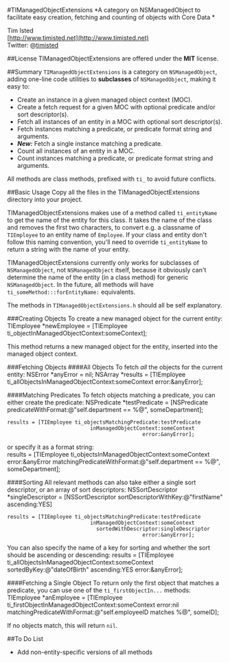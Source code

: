 #TIManagedObjectExtensions
*A category on NSManagedObject to facilitate easy creation, fetching and counting of objects with Core Data *  

Tim Isted  
[http://www.timisted.net](http://www.timisted.net)  
Twitter: @[timisted](http://twitter.com/timisted)

##License
TIManagedObjectExtensions are offered under the **MIT** license.

##Summary
`TIManagedObjectExtensions` is a category on `NSManagedObject`, adding one-line code utilities to **subclasses** of `NSManagedObject`, making it easy to:

* Create an instance in a given managed object context (MOC).
* Create a fetch request for a given MOC with optional predicate and/or sort descriptor(s).
* Fetch all instances of an entity in a MOC with optional sort descriptor(s).
* Fetch instances matching a predicate, or predicate format string and arguments.
* ***New:*** Fetch a single instance matching a predicate.
* Count all instances of an entity in a MOC.
* Count instances matching a predicate, or predicate format string and arguments.

All methods are class methods, prefixed with `ti_` to avoid future conflicts.

##Basic Usage
Copy all the files in the TIManagedObjectExtensions directory into your project.

TIManagedObjectExtensions makes use of a method called `ti_entityName` to get the name of the entity for this class. It takes the name of the class and removes the first two characters, to convert e.g. a classname of `TIEmployee` to an entity name of `Employee`. If your class and entity don't follow this naming convention, you'll need to override `ti_entityName` to return a string with the name of your entity.

TIManagedObjectExtensions currently only works for subclasses of `NSManagedObject`, not `NSManagedObject` itself, because it obviously can't determine the name of the entity (in a class method) for generic `NSManagedObject`. In the future, all methods will have `ti_someMethod:::forEntityName:` equivalents.

The methods in `TIManagedObjectExtensions.h` should all be self explanatory.

###Creating Objects
To create a new managed object for the current entity:
    TIEmployee *newEmployee = [TIEmployee ti_objectInManagedObjectContext:someContext];

This method returns a new managed object for the entity, inserted into the managed object context.

###Fetching Objects
####All Objects
To fetch *all* the objects for the current entity:
    NSError *anyError = nil;
    NSArray *results = [TIEmployee ti_allObjectsInManagedObjectContext:someContext error:&anyError];

####Matching Predicates
To fetch objects matching a predicate, you can either create the predicate:
    NSPredicate *testPredicate = [NSPredicate predicateWithFormat:@"self.department == %@", someDepartment];
    
    results = [TIEmployee ti_objectsMatchingPredicate:testPredicate
                               inManagedObjectContext:someContext
                                                error:&anyError];

or specify it as a format string:                         
    results = [TIEmployee ti_objectsInManagedObjectContext:someContext
                                                     error:&anyError
                               matchingPredicateWithFormat:@"self.department == %@", someDepartment];

####Sorting
All relevant methods can also take either a single sort descriptor, or an array of sort descriptors:
    NSSortDescriptor *singleDescriptor = [NSSortDescriptor sortDescriptorWithKey:@"firstName" ascending:YES]
    
    results = [TIEmployee ti_objectsMatchingPredicate:testPredicate
                               inManagedObjectContext:someContext
                                 sortedWithDescriptor:singleDescriptor
                                                error:&anyError];

You can also specify the name of a key for sorting and whether the sort should be ascending or descending:
    results = [TIEmployee ti_allObjectsInManagedObjectContext:someContext
                                                  sortedByKey:@"dateOfBirth" 
                                                    ascending:YES 
                                                        error:&anyError];

####Fetching a Single Object
To return only the first object that matches a predicate, you can use one of the `ti_firstObjectIn...` methods:
    TIEmployee *anEmployee = [TIEmployee ti_firstObjectInManagedObjectContext:someContext
                                                                        error:nil 
                                                  matchingPredicateWithFormat:@"self.employeeID matches %@", someID];
    
If no objects match, this will return `nil`.

##To Do List
* Add non-entity-specific versions of all methods